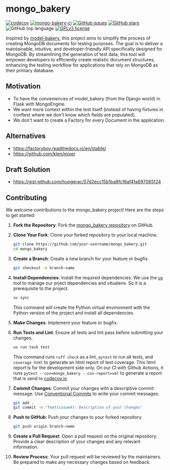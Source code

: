 # mongo_bakery

[![codecov](https://codecov.io/gh/mongo-bakery/mongo_bakery/graph/badge.svg?token=FXA6QEILP6)](https://codecov.io/gh/mongo-bakery/mongo_bakery)
[![mongo-bakery-ci](https://github.com/mongo-bakery/mongo_bakery/actions/workflows/ci.yml/badge.svg)](https://github.com/mongo-bakery/mongo_bakery/actions)
[![GitHub issues](https://img.shields.io/github/issues/mongo-bakery/mongo_bakery.svg)](https://GitHub.com/mongo-bakery/mongo_bakery/issues/)
[![GitHub stars](https://img.shields.io/github/stars/mongo-bakery/mongo_bakery.svg?style=social&label=Star&maxAge=2592000)](https://github.com/mongo-bakery/mongo_bakery/stargazers/)
![GitHub top language](https://img.shields.io/github/languages/top/mongo-bakery/mongo_bakery)
[![GPLv3 license](https://img.shields.io/badge/License-GPLv3-blue.svg)](http://perso.crans.org/besson/LICENSE.html)

Inspired by [model-bakery](https://model-bakery.readthedocs.io/en/latest/), this project aims to simplify the process of
creating MongoDB documents for testing purposes. The goal is to deliver a maintainable, intuitive, and
developer-friendly API specifically designed for MongoDB. By streamlining the generation of test data, this tool will
empower developers to efficiently create realistic document structures, enhancing the testing workflow for applications
that rely on MongoDB as their primary database.

## Motivation

- To have the conveniences of model_bakery (from the Django world) in Flask with MongoEngine.
- We want more context within the test itself (instead of having fixtures in conftest where we don't know which fields
are populated).
- We don't want to create a Factory for every Document in the application.

## Alternatives

- <https://factoryboy.readthedocs.io/en/stable/>
- <https://github.com/klen/mixer>

## Draft Solution

- <https://gist.github.com/huogerac/57d2ecc15b1ba8fc16af41a697065f24>

## Contributing

We welcome contributions to the mongo_bakery project! Here are the steps to get started:

1. **Fork the Repository**: Fork the [mongo_bakery repository](https://github.com/mongo-bakery/mongo_bakery) on GitHub.

2. **Clone Your Fork**: Clone your forked repository to your local machine.

    ```bash
    git clone https://github.com/your-username/mongo_bakery.git
    cd mongo_bakery
    ```

3. **Create a Branch**: Create a new branch for your feature or bugfix.

    ```bash
    git checkout -b branch-name
    ```

4. **Install Dependencies**: Install the required dependencies. We use the [uv](https://docs.astral.sh/uv/) tool to
manage our prject dependencies and vitualenv. So it is a prerequisite to the project.

    ```bash
    uv sync
    ```

    This command will create the Python virtual environment with the Python version of the project and install all
    dependencies.

5. **Make Changes**: Implement your feature or bugfix.

6. **Run Tests and Lint**: Ensure all tests and lint pass before submitting your changes.

    ```bash
    uv run task test
    ```

    This command runs `ruff check` as a lint, `pytest` to run all tests, and `coverage html` to generate an html report of test coverage. This html report is for the development side only. On our CI with Github Actions, it runs `pytest --cov=mongo_bakery --cov-report=xml` to generate a report that is send to
    [codecov.io](https://app.codecov.io/gh/mongo-bakery/mongo_bakery)

7. **Commit Changes**: Commit your changes with a descriptive commit message. Use
[Conventional Commits](https://www.conventionalcommits.org/en/v1.0.0/) to write your commit messages.

    ```bash
    git add .
    git commit -m "feat(issue4): Description of your changes"
    ```

8. **Push to GitHub**: Push your changes to your forked repository.

    ```bash
    git push origin branch-name
    ```

9. **Create a Pull Request**: Open a pull request on the original repository. Provide a clear description of your
changes and any relevant information.

10. **Review Process**: Your pull request will be reviewed by the maintainers. Be prepared to make any necessary
changes based on feedback.
